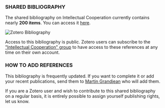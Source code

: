 ### SHARED BIBLIOGRAPHY ###
The shared bibliography on Intellectual Cooperation currently contains nearly **200 items**. You can access it [here](https://www.zotero.org/groups/2817289/intellectual_cooperation/items/CLPXVIMC/library).

![Zotero Bibliography](https://raw.githubusercontent.com/grandjeanmartin/intellectualcooperation/gh-pages/images/ZoteroGroupIntellectualCooperation.png)

Access to this bibliography is public. Zotero users can subscribe to the ["Intellectual Cooperation" group](https://www.zotero.org/groups/2817289/intellectual_cooperation) to have access to these references at any time on their own account.

### HOW TO ADD REFERENCES ###
This bibliography is frequently updated. If you want to complete it or add your recent publications, send them to [Martin Grandjean](mailto:martingrandjean@bluewin.ch?subject=[IntellectualCooperation]) who will add them.

If you are a Zotero user and wish to contribute to this shared bibliography on a regular basis, it is entirely possible to assign yourself publishing rights, let us know.
